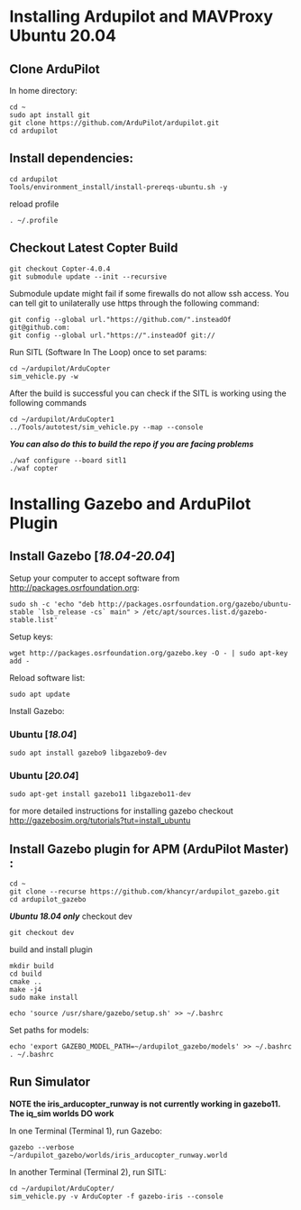 # Installing Ardupilot and MAVProxy Ubuntu 20.04

## Clone ArduPilot

In home directory:
```
cd ~
sudo apt install git
git clone https://github.com/ArduPilot/ardupilot.git
cd ardupilot
```

## Install dependencies:
```
cd ardupilot
Tools/environment_install/install-prereqs-ubuntu.sh -y
```

reload profile
```
. ~/.profile
```

## Checkout Latest Copter Build
```
git checkout Copter-4.0.4
git submodule update --init --recursive
```

Submodule update might fail if some firewalls do not allow ssh access. You can tell git to unilaterally use https through the following command:
```
git config --global url."https://github.com/".insteadOf git@github.com:
git config --global url."https://".insteadOf git://
```

Run SITL (Software In The Loop) once to set params:
```
cd ~/ardupilot/ArduCopter
sim_vehicle.py -w
```

After the build is successful you can check if the SITL is working using the following commands
```
cd ~/ardupilot/ArduCopter1
../Tools/autotest/sim_vehicle.py --map --console
```

***You can also do this to build the repo if you are facing problems***
```
./waf configure --board sitl1
./waf copter
```

# Installing Gazebo and ArduPilot Plugin

## Install Gazebo [***18.04-20.04***]

Setup your computer to accept software from http://packages.osrfoundation.org:
```
sudo sh -c 'echo "deb http://packages.osrfoundation.org/gazebo/ubuntu-stable `lsb_release -cs` main" > /etc/apt/sources.list.d/gazebo-stable.list'
```

Setup keys:
```
wget http://packages.osrfoundation.org/gazebo.key -O - | sudo apt-key add -
```

Reload software list:
```
sudo apt update
```

Install Gazebo:
### Ubuntu [***18.04***]
```
sudo apt install gazebo9 libgazebo9-dev
```
### Ubuntu [***20.04***]
```
sudo apt-get install gazebo11 libgazebo11-dev
```

for more detailed instructions for installing gazebo checkout http://gazebosim.org/tutorials?tut=install_ubuntu


## Install Gazebo plugin for APM (ArduPilot Master) :
```
cd ~
git clone --recurse https://github.com/khancyr/ardupilot_gazebo.git
cd ardupilot_gazebo
```
***Ubuntu 18.04 only*** checkout dev
```
git checkout dev
```
build and install plugin
```
mkdir build
cd build
cmake ..
make -j4
sudo make install
```
```
echo 'source /usr/share/gazebo/setup.sh' >> ~/.bashrc
```
Set paths for models:
```
echo 'export GAZEBO_MODEL_PATH=~/ardupilot_gazebo/models' >> ~/.bashrc
. ~/.bashrc
```

## Run Simulator

**NOTE the iris_arducopter_runway is not currently working in gazebo11. The iq_sim worlds DO work**

In one Terminal (Terminal 1), run Gazebo:
```
gazebo --verbose ~/ardupilot_gazebo/worlds/iris_arducopter_runway.world
```

In another Terminal (Terminal 2), run SITL:
```
cd ~/ardupilot/ArduCopter/
sim_vehicle.py -v ArduCopter -f gazebo-iris --console
```




